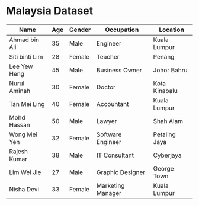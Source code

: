 # Malaysia Dataset
| Name          | Age | Gender | Occupation     | Location        |
|---------------|-----|--------|----------------|-----------------|
| Ahmad bin Ali | 35  | Male   | Engineer       | Kuala Lumpur    |
| Siti binti Lim| 28  | Female | Teacher        | Penang          |
| Lee Yew Heng   | 45  | Male   | Business Owner | Johor Bahru     |
| Nurul Aminah   | 30  | Female | Doctor         | Kota Kinabalu   |
| Tan Mei Ling   | 40  | Female | Accountant     | Kuala Lumpur    |
| Mohd Hassan    | 50  | Male   | Lawyer         | Shah Alam       |
| Wong Mei Yen   | 32  | Female | Software Engineer | Petaling Jaya |
| Rajesh Kumar   | 38  | Male   | IT Consultant  | Cyberjaya       |
| Lim Wei Jie    | 27  | Male   | Graphic Designer | George Town   |
| Nisha Devi     | 33  | Female | Marketing Manager | Kuala Lumpur |
